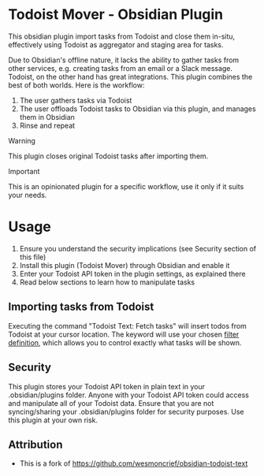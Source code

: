 # Todoist Mover - Obsidian Plugin

This obsidian plugin import tasks from Todoist and close them in-situ, effectively using Todoist as aggregator and staging area for tasks.

Due to Obsidian's offline nature, it lacks the ability to gather tasks from other services, e.g. creating tasks from an email or a Slack message. Todoist, on the other hand has great integrations. This plugin combines the best of both worlds. Here is the workflow:
1. The user gathers tasks via Todoist
2. The user offloads Todoist tasks to Obsidian via this plugin, and manages them in Obsidian
3. Rinse and repeat

> [!WARNING]
> This plugin closes original Todoist tasks after importing them.

> [!IMPORTANT]
> This is an opinionated plugin for a specific workflow, use it only if it suits your needs.

# Usage
1. Ensure you understand the security implications (see Security section of this file)
2. Install this plugin (Todoist Mover) through Obsidian and enable it
3. Enter your Todoist API token in the plugin settings, as explained there
4. Read below sections to learn how to manipulate tasks

## Importing tasks from Todoist
Executing the command "Todoist Text: Fetch tasks" will insert todos from Todoist at your cursor location. The keyword will use your chosen [filter definition](https://todoist.com/help/articles/introduction-to-filters), which allows you to control exactly what tasks will be shown.

## Security 
This plugin stores your Todoist API token in plain text in your .obsidian/plugins folder. Anyone with your Todoist API token could access and manipulate all of your Todoist data. Ensure that you are not syncing/sharing your .obsidian/plugins folder for security purposes. Use this plugin at your own risk.

## Attribution
- This is a fork of https://github.com/wesmoncrief/obsidian-todoist-text
